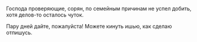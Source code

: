 Господа проверяющие, сорян, по семейным причинам не успел добить, хотя делов-то осталось чуток.

Пару дней дайте, пожалуйста! Можете кинуть ишью, как сделаю отпишусь.